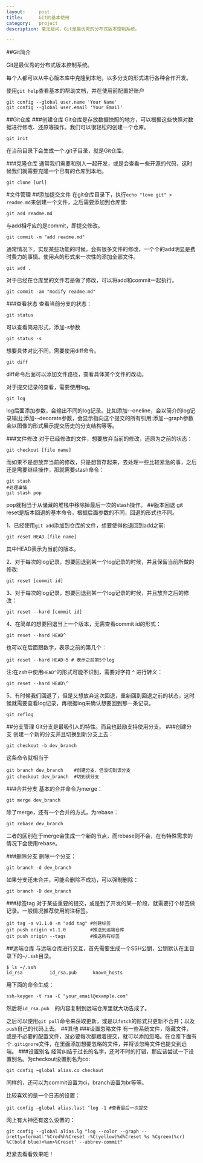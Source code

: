 ```yaml
---
layout:     post
title:      Git的基本使用
category:   project
description: 毫无疑问，Git是最优秀的分布式版本控制系统。

---
```

##Git简介

Git是最优秀的分布式版本控制系统。

每个人都可以从中心版本库中克隆到本地，以多分支的形式进行各种合作开发。

使用`git help`查看基本的帮助文档，并在使用前配置好账户

```
git config --global user.name 'Your Name'git config --global user.email 'Your Email'```
##Git仓库
###创建仓库
Git仓库是存放数据快照的地方，可以根据这些快照对数据进行修改、还原等操作。我们可以很轻松的创建一个仓库。

```
git init
```
在当前目录下会生成一个.git子目录，就是Git仓库。

###克隆仓库
通常我们需要和别人一起开发，或是会查看一些开源的代码，这时候我们就需要克隆一个已有的仓库到本地。

```
git clone [url]
```
#文件管理
##添加提交文件
在git仓库目录下，执行`echo "love git" > readme.md`来创建一个文件，之后需要添加到仓库里:

```
git add readme.md
```
与add相呼应的是commit，即提交修改。

```
git commit -m "add readme.md"
```
通常情况下，实现某些功能的时候，会有很多文件的修改，一个个的add明显是费时费力的事情。使用点的形式来一次性的添加全部文件。

```
git add .
```
对于已经在仓库里的文件若是做了修改，可以将add和commit一起执行。

```
git commit -am "modify readme.md"
```
###查看状态
查看当前分支的状态：

```
git status
```
可以查看简易形式，添加-s参数

```
git status -s
```
想要具体对比不同，需要使用diff命令。

```
git diff
```
diff命令后面可以添加文件路径，查看具体某个文件的改动。

对于提交记录的查看，需要使用log。

```
git log
```
log后面添加参数，会输出不同的log记录。比如添加--oneline，会以简介的log记录输出;添加--decorate参数，会显示指向这个提交的所有引用;添加--graph参数会以图像的形式展示提交历史的分支结构等等。

###文件修改
对于已经修改的文件，想要放弃当前的修改，还原为之前的状态：

```
git checkout [file name]
```
而如果不是想放弃当前的修改，只是想暂存起来，去处理一些比较紧急的事，之后还是需要继续操作，那就需要stash命令：

```
git stash
#处理事情
git stash pop
```
pop就相当于从储藏的堆栈中移除掉最后一次的stash操作。
##版本回退
git reset是版本回退的基本命令，根据后面参数的不同，回退的形式也不同。

1、已经使用`git add`添加到仓库的文件，想要使得他退回到add之前:

```
git reset HEAD [file name]
```
其中HEAD表示为当前的版本。

2、对于每次的log记录，想要回退到某一个log记录的时候，并且保留当前所做的修改:

```
git reset [commit id]
```
3、对于每次的log记录，想要回退到某一个log记录的时候，并且放弃之后的修改：

```
git reset --hard [commit id]
```

4、在简单的想要回退当上一个版本，无需查看commit id的形式：

```
git reset --hard HEAD^
```
也可以在后面跟数字，表示之前的第几个：

```
git reset --hard HEAD~5 # 表示之前第5个log
```

注:在zsh中使用`HEAD^`的形式可能不识别，需要对字符 ^ 进行转义：

```
git reset --hard HEAD\^
```
5、有时候我们回退了，但是又想放弃这次回退，重新回到回退之前的状态，这时候就需要查看log记录，再根据log来确认想要回到那一条记录。

```
git reflog
```
##分支管理
Git分支是最吸引人的特性。而且也鼓励支持使用分支。
###创建分支
创建一个新的分支并且切换到新分支上去：

```
git checkout -b dev_branch
```
这条命令就相当于

```
git branch dev_branch	 #创建分支，但没切到该分支
git checkout dev_branch  #切到该分支
```
###合并分支
基本的合并命令为merge：

```
git merge dev_branch
```

除了merge，还有一个合并的方式，为rebase：

```
git rebase dev_branch
```
二者的区别在于merge会生成一个新的节点，而rebase则不会，在有特殊需求的情况下会使用rebase。

###删除分支
删除一个分支：

```
git branch -d dev_branch
```
如果分支还未合并，可能会删除不成功，可以强制删除：

```
git branch -D dev_branch
```

###标签tag
对于某些重要的提交，或是到了开发的某一阶段，就需要打个标签做记录。一般情况推荐使用附注标签。

```
git tag -a v1.1.0 -m "add tag" #创建标签
git push origin v1.1.0         #推送到远端仓库
git push origin --tags		   #推送所有标签
```
##远端仓库
与远端仓库进行交互，首先需要生成一个SSH公钥，公钥默认在主目录下的`~/.ssh`目录。

```
$ ls ~/.ssh
id_rsa          id_rsa.pub      known_hosts
```
用下面的命令生成：

```
ssh-keygen -t rsa -C "your_email@example.com"
```
然后将`id_rsa.pub	`的内容复制到远端仓库里就大功告成了。

之后可以使用`git pull`命令来获取更新，或是以`fetch`的形式只更新不合并；以及`push`自己的代码上去。
##其他
###设置忽略文件
有一些系统文件，隐藏文件，或是不必要的配置文件，没必要每次都跟着提交，就可以添加忽略。在仓库下面有个`.gitignore`文件，在里面添加想要忽略的文件，并将该忽略文件也提交到远端。
###设置别名
经常纠结于过长的名字，还时不时的打错，那应该尝试一下设置别名。为checkout设置别名为co:

```
git config –global alias.co checkout
```

同样的，还可以为commit设置为ci，branch设置为br等等。

比较喜欢的是一个日志的设置：

```
git config –global alias.last ‘log -1 #查看最后一次提交
```

网上有大神还有这么设置的：

```
git config --global alias.lg "log --color --graph --pretty=format:'%Cred%h%Creset -%C(yellow)%d%Creset %s %Cgreen(%cr) %C(bold blue)<%an>%Creset' --abbrev-commit"
```

赶紧去看看效果吧！
